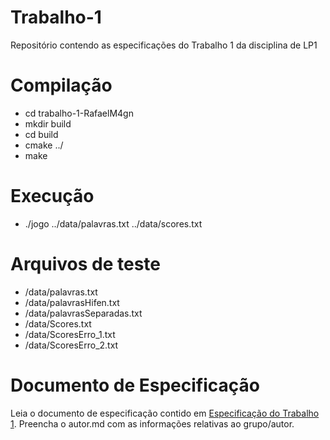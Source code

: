# Trabalho-1
Repositório contendo as especificações do Trabalho 1 da disciplina de LP1

# Compilação
- cd trabalho-1-RafaelM4gn
- mkdir build
- cd build
- cmake ../
- make

# Execução
- ./jogo ../data/palavras.txt ../data/scores.txt

# Arquivos de teste
- /data/palavras.txt
- /data/palavrasHifen.txt
- /data/palavrasSeparadas.txt
- /data/Scores.txt
- /data/ScoresErro_1.txt
- /data/ScoresErro_2.txt


# Documento de Especificação

Leia o documento de especificação contido em [Especificação do Trabalho 1](https://docs.google.com/document/d/1aa51VNLQ_jpZaEuGkMz2KE8feAkE48-TENZ9eqn48nk/edit?usp=sharing). Preencha o autor.md com as informações relativas ao grupo/autor.
